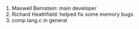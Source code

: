 1. Maxwell Bernstein: main developer
2. Richard Heathfield: helped fix some memory bugs
3. comp.lang.c in general